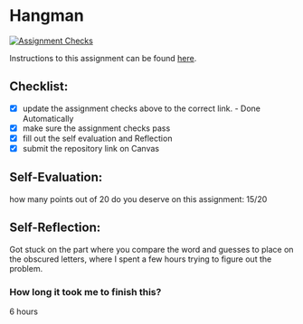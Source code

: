 Hangman
=====================
[![Assignment Checks](https://github.com/it3049c-fall22-henderson/hangman-willi6m7/actions/workflows/classroom.yml/badge.svg)](https://github.com/it3049c-fall22-henderson/hangman-willi6m7/actions/workflows/classroom.yml)

Instructions to this assignment can be found [here](#).

## Checklist:
- [x] update the assignment checks above to the correct link. - Done Automatically
- [x] make sure the assignment checks pass
- [x] fill out the self evaluation and Reflection
- [x] submit the repository link on Canvas

## Self-Evaluation:

how many points out of 20 do you deserve on this assignment: 15/20

## Self-Reflection:
Got stuck on the part where you compare the word and guesses to place on the obscured letters, where I spent a few hours trying to figure out the problem.

### How long it took me to finish this?
6 hours
